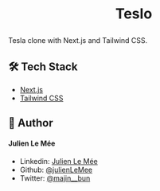 # <p align="center">Teslo</p>

Tesla clone with Next.js and Tailwind CSS.

## 🛠️ Tech Stack
- [Next.js](https://nextjs.org/)
- [Tailwind CSS](https://tailwindcss.com/)

## 🙇 Author
#### Julien Le Mée
- Linkedin: [Julien Le Mée](https://www.linkedin.com/in/julien-le-mee/)
- Github: [@julienLeMee](https://github.com/julienLeMee)
- Twitter: [@majin__bun](https://twitter.com/majin__bun)
